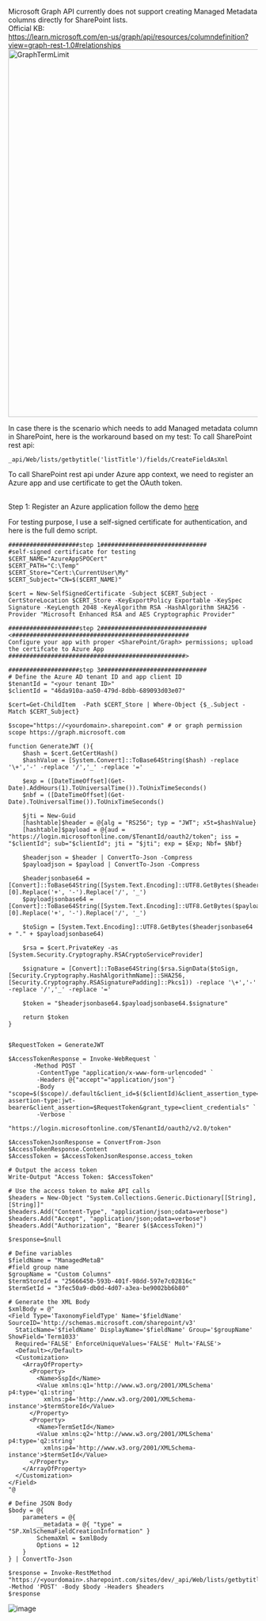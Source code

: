 Microsoft Graph API currently does not support creating Managed Metadata columns directly for SharePoint lists.
<BR/>
Official KB: 
<BR/>
https://learn.microsoft.com/en-us/graph/api/resources/columndefinition?view=graph-rest-1.0#relationships
<img width="741" alt="GraphTermLimit" src="https://github.com/user-attachments/assets/25885d9d-03cf-469f-bfd0-8b8dd92dea18" />

In case there is the scenario which needs to add Managed metadata column in SharePoint, here is the workaround based on my test:
To call SharePoint rest api:
```
_api/Web/lists/getbytitle('listTitle')/fields/CreateFieldAsXml
```

To call SharePoint rest api under Azure app context, we need to register an Azure app and use certificate to get the OAuth token.
<br/>
<br/>

Step 1:
Register an Azure application follow the demo [here](https://github.com/pnp/PnP-PowerShell/tree/master/Samples/SharePoint.ConnectUsingAppPermissions)

For testing purpose, I use a self-signed certificate for authentication, and here is the full demo script.
```
####################step 1##############################
#self-signed certificate for testing
$CERT_NAME="AzureAppSPOCert"
$CERT_PATH="C:\Temp"
$CERT_Store="Cert:\CurrentUser\My"
$CERT_Subject="CN=$($CERT_NAME)"
 
$cert = New-SelfSignedCertificate -Subject $CERT_Subject -CertStoreLocation $CERT_Store -KeyExportPolicy Exportable -KeySpec Signature -KeyLength 2048 -KeyAlgorithm RSA -HashAlgorithm SHA256 -Provider "Microsoft Enhanced RSA and AES Cryptographic Provider"

####################step 2##############################
<##################################################
Configure your app with proper <SharePoint/Graph> permissions; upload the certifcate to Azure App
##################################################>

####################step 3##############################
# Define the Azure AD tenant ID and app client ID
$tenantId = "<your tenant ID>"
$clientId = "46da910a-aa50-479d-8dbb-689093d03e07"

$cert=Get-ChildItem  -Path $CERT_Store | Where-Object {$_.Subject -Match $CERT_Subject}

$scope="https://<yourdomain>.sharepoint.com" # or graph permission scope https://graph.microsoft.com

function GenerateJWT (){
    $hash = $cert.GetCertHash()
    $hashValue = [System.Convert]::ToBase64String($hash) -replace '\+','-' -replace '/','_' -replace '='
 
    $exp = ([DateTimeOffset](Get-Date).AddHours(1).ToUniversalTime()).ToUnixTimeSeconds()
    $nbf = ([DateTimeOffset](Get-Date).ToUniversalTime()).ToUnixTimeSeconds()
 
    $jti = New-Guid
    [hashtable]$header = @{alg = "RS256"; typ = "JWT"; x5t=$hashValue}
    [hashtable]$payload = @{aud = "https://login.microsoftonline.com/$TenantId/oauth2/token"; iss = "$clientId"; sub="$clientId"; jti = "$jti"; exp = $Exp; Nbf= $Nbf}
 
    $headerjson = $header | ConvertTo-Json -Compress
    $payloadjson = $payload | ConvertTo-Json -Compress
 
    $headerjsonbase64 = [Convert]::ToBase64String([System.Text.Encoding]::UTF8.GetBytes($headerjson)).Split('=')[0].Replace('+', '-').Replace('/', '_')
    $payloadjsonbase64 = [Convert]::ToBase64String([System.Text.Encoding]::UTF8.GetBytes($payloadjson)).Split('=')[0].Replace('+', '-').Replace('/', '_')
 
    $toSign = [System.Text.Encoding]::UTF8.GetBytes($headerjsonbase64 + "." + $payloadjsonbase64)
 
    $rsa = $cert.PrivateKey -as [System.Security.Cryptography.RSACryptoServiceProvider]
 
    $signature = [Convert]::ToBase64String($rsa.SignData($toSign,[Security.Cryptography.HashAlgorithmName]::SHA256,[Security.Cryptography.RSASignaturePadding]::Pkcs1)) -replace '\+','-' -replace '/','_' -replace '='
 
    $token = "$headerjsonbase64.$payloadjsonbase64.$signature"
 
    return $token
}
 
 
$RequestToken = GenerateJWT
 
$AccessTokenResponse = Invoke-WebRequest `
       -Method POST `
        -ContentType "application/x-www-form-urlencoded" `
        -Headers @{"accept"="application/json"} `
        -Body "scope=$($scope)/.default&client_id=$($clientId)&client_assertion_type=urn:ietf:params:oauth:client-assertion-type:jwt-bearer&client_assertion=$RequestToken&grant_type=client_credentials" `
        -Verbose `
        "https://login.microsoftonline.com/$TenantId/oauth2/v2.0/token"
 
$AccessTokenJsonResponse = ConvertFrom-Json $AccessTokenResponse.Content
$AccessToken = $AccessTokenJsonResponse.access_token
 
# Output the access token
Write-Output "Access Token: $AccessToken"
 
# Use the access token to make API calls
$headers = New-Object "System.Collections.Generic.Dictionary[[String],[String]]"
$headers.Add("Content-Type", "application/json;odata=verbose")
$headers.Add("Accept", "application/json;odata=verbose")
$headers.Add("Authorization", "Bearer $($AccessToken)")
 
$response=$null

# Define variables
$fieldName = "ManagedMetaB"
#field group name
$groupName = "Custom Columns"
$termStoreId = "25666450-593b-401f-98dd-597e7c02816c"
$termSetId = "3fec50a9-db0d-4d07-a3ea-be9002bb6b80"

# Generate the XML Body
$xmlBody = @"
<Field Type='TaxonomyFieldType' Name='$fieldName' SourceID='http://schemas.microsoft.com/sharepoint/v3' 
  StaticName='$fieldName' DisplayName='$fieldName' Group='$groupName' ShowField='Term1033' 
  Required='FALSE' EnforceUniqueValues='FALSE' Mult='FALSE'>
  <Default></Default>
  <Customization>
    <ArrayOfProperty>
      <Property>
        <Name>SspId</Name>
        <Value xmlns:q1='http://www.w3.org/2001/XMLSchema' p4:type='q1:string' 
          xmlns:p4='http://www.w3.org/2001/XMLSchema-instance'>$termStoreId</Value>
      </Property>
      <Property>
        <Name>TermSetId</Name>
        <Value xmlns:q2='http://www.w3.org/2001/XMLSchema' p4:type='q2:string' 
          xmlns:p4='http://www.w3.org/2001/XMLSchema-instance'>$termSetId</Value>
      </Property>
    </ArrayOfProperty>
  </Customization>
</Field>
"@

# Define JSON Body
$body = @{
    parameters = @{
        __metadata = @{ "type" = "SP.XmlSchemaFieldCreationInformation" }
        SchemaXml = $xmlBody
        Options = 12
    }
} | ConvertTo-Json

$response = Invoke-RestMethod "https://<yourdomain>.sharepoint.com/sites/dev/_api/Web/lists/getbytitle('MetaList')/fields/CreateFieldAsXml" -Method 'POST' -Body $body -Headers $headers
$response

```
![image](https://github.com/user-attachments/assets/9dbe5af4-47cd-4de6-af71-ba2451fae108)
